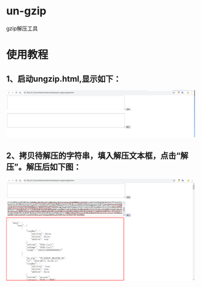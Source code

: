 # un-gzip
gzip解压工具

# 使用教程

## 1、启动ungzip.html,显示如下：
![image](https://github.com/Happy-LYZ/un-gzip/blob/master/1.png)

## 2、拷贝待解压的字符串，填入解压文本框，点击“解压”。解压后如下图：
![image](https://github.com/Happy-LYZ/un-gzip/blob/master/2.jpg)
